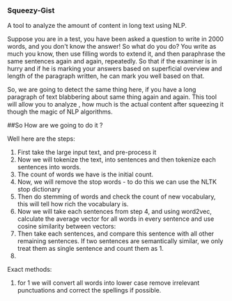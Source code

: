 ### Squeezy-Gist
A tool to analyze the amount of content in long text using NLP.

Suppose you are in a test, you have been asked a question to write in 2000 words, and you don't know the answer! So what do you do? You write as much you know, then use filling words to extend it, and then paraphrase the same sentences again and again, repeatedly. So that if the examiner is in hurry and if he is marking your answers based on superficial overview and length of the paragraph written, he can mark you well based on that.

So, we are going to detect the same thing here, if you have a long paragraph of text blabbering about same thing again and again. This tool will allow you to analyze , how much is the actual content after squeezing it though the magic of NLP algorithms.

##So How are we going to do it ?

Well here are the steps:
1. First take the large input text, and pre-process it            
2. Now we will tokenize the text, into sentences and then tokenize each sentences into words.            
3. The count of words we have is the initial count.
4. Now, we will remove the stop words - to do this we can use the NLTK stop dictionary
5. Then do stemming of words and check the count of new vocabulary, this will tell how rich the vocabulary is.
6. Now we will take each sentences from step 4, and using word2vec, calculate the average vector for all words in every sentence and use cosine similarity between vectors:
7. Then take each sentences, and compare this sentence with all other remaining sentences. If two sentences are semantically similar, we only treat them as single sentence and count them as 1.
8. 

Exact methods:
1. for 1 we will convert all words into lower case remove irrelevant punctuations and correct the spellings if possible.
